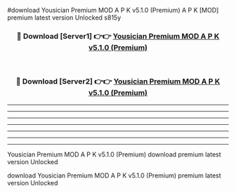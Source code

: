 #download Yousician Premium MOD A P K v5.1.0 (Premium)  A P K [MOD] premium latest version Unlocked s815y 



<div align="center">
<h3>🔴 Download [Server1] 👉👉 <a href="https://apkdownload1.web.app/">Yousician Premium MOD A P K v5.1.0 (Premium) </a></h3><br>

<h3>🔴 Download [Server2] 👉👉 <a href="https://apkdownload1.web.app/">Yousician Premium MOD A P K v5.1.0 (Premium) </a></h3>
</div>





----------------------------------------------------------

----------------------------------------------------------

----------------------------------------------------------

----------------------------------------------------------

----------------------------------------------------------

----------------------------------------------------------

----------------------------------------------------------

Yousician Premium MOD A P K v5.1.0 (Premium)  download premium latest version Unlocked

download Yousician Premium MOD A P K v5.1.0 (Premium)  premium latest version Unlocked
